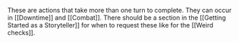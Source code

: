 These are actions that take more than one turn to complete. They can occur in [[Downtime]] and [[Combat]]. There should be a section in the [[Getting Started as a Storyteller]] for when to request these like for the [[Weird checks]].